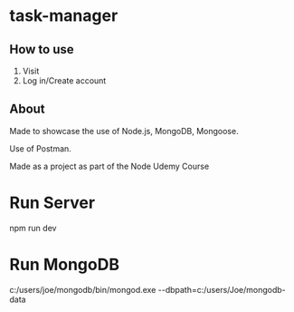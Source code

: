 # task-manager

## How to use
1. Visit <heroku link>
2. Log in/Create account

## About
Made to showcase the use of Node.js, MongoDB, Mongoose.

Use of Postman.

Made as a project as part of the Node Udemy Course

# Run Server
npm run dev

# Run MongoDB
c:/users/joe/mongodb/bin/mongod.exe --dbpath=c:/users/Joe/mongodb-data

